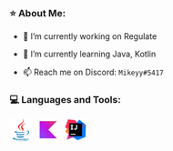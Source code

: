 ### :star: **About Me**:
- 🔭 I’m currently working on Regulate

- 🌱 I’m currently learning Java, Kotlin

- 📫 Reach me on Discord: ``Mikeyy#5417``

<!--
**Mikie/Mikie** is a ✨ _special_ ✨ repository because its `README.md` (this file) appears on your GitHub profile.

Here are some ideas to get you started:

- 🔭 I’m currently working on Regulate
- 🌱 I’m currently learning Java, Kotlin
- 👯 I’m looking to collaborate on Nothing
- 🤔 I’m looking for help with Nothing
- 💬 Ask me about Regulate
- 📫 How to reach me: ...
- ⚡ Fun fact: ...
-->
### :computer: **Languages and Tools**:
<p>
  <img src="https://github.com/devicons/devicon/blob/master/icons/java/java-original.svg" title="Java" alt="Java" width="40" height="40"/>&nbsp;
  <img src="https://github.com/devicons/devicon/blob/master/icons/kotlin/kotlin-original.svg" title="Kotlin" alt="Kotlin" width="40" height="40"/>&nbsp;
  <img src="https://github.com/Snailedlt/devicon/blob/535b0840935c00ce7028135f3fa696d7d10ad3e0/icons/intellij/intellij-original.svg" title="Intellij" alt="Intellij" width="40" height="40"/>&nbsp;
</p>
